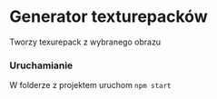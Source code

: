# Generator texturepacków

Tworzy texurepack z wybranego obrazu

### Uruchamianie
W folderze z projektem uruchom `npm start`

